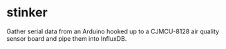 # stinker
Gather serial data from an Arduino hooked up to a CJMCU-8128 air quality sensor board and pipe them into InfluxDB.
